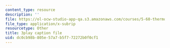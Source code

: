 ```yaml
---
content_type: resource
description: ''
file: https://ol-ocw-studio-app-qa.s3.amazonaws.com/courses/5-60-thermodynamics-kinetics-spring-2008/dc0cb98b805e57a7b5f772272b0f0cf1_6LYuK8qI0_s.vtt
file_type: application/x-subrip
resourcetype: Other
title: 3play caption file
uid: dc0cb98b-805e-57a7-b5f7-72272b0f0cf1
---
```

